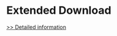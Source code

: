 # Extended Download
[>> Detailed information](https://secure.shareit.com/shareit/product.html?productid=300487458&affiliateid=200057808)
